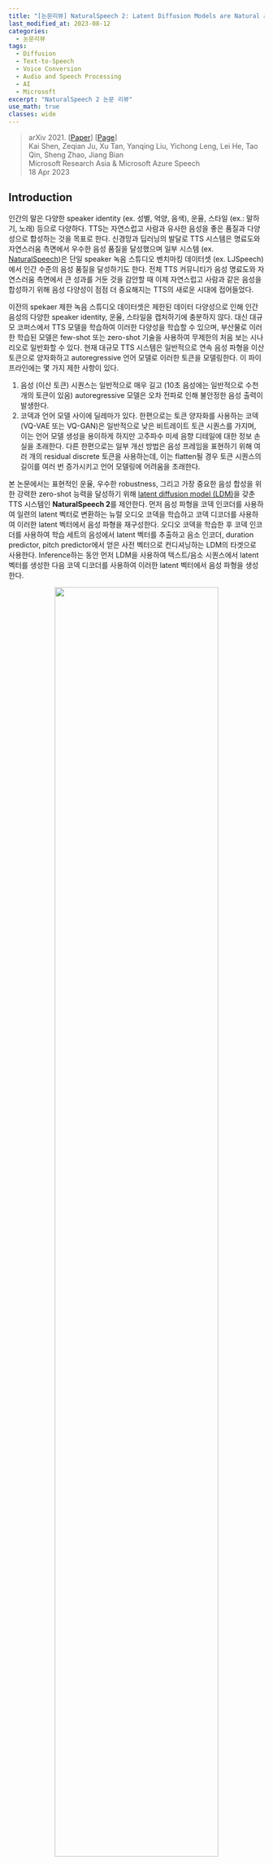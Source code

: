 ```yaml
---
title: "[논문리뷰] NaturalSpeech 2: Latent Diffusion Models are Natural and Zero-Shot Speech and Singing Synthesizers"
last_modified_at: 2023-08-12
categories:
  - 논문리뷰
tags:
  - Diffusion
  - Text-to-Speech
  - Voice Conversion
  - Audio and Speech Processing
  - AI
  - Microsoft
excerpt: "NaturalSpeech 2 논문 리뷰"
use_math: true
classes: wide
---
```


> arXiv 2021. [[Paper](https://arxiv.org/abs/2304.09116)] [[Page](https://speechresearch.github.io/naturalspeech2/)]  
> Kai Shen, Zeqian Ju, Xu Tan, Yanqing Liu, Yichong Leng, Lei He, Tao Qin, Sheng Zhao, Jiang Bian  
> Microsoft Research Asia & Microsoft Azure Speech  
> 18 Apr 2023  

## Introduction
인간의 말은 다양한 speaker identity (ex. 성별, 억양, 음색), 운율, 스타일 (ex.: 말하기, 노래) 등으로 다양하다. TTS는 자연스럽고 사람과 유사한 음성을 좋은 품질과 다양성으로 합성하는 것을 목표로 한다. 신경망과 딥러닝의 발달로 TTS 시스템은 명료도와 자연스러움 측면에서 우수한 음성 품질을 달성했으며 일부 시스템 (ex. [NaturalSpeech](https://kimjy99.github.io/논문리뷰/naturalspeech))은 단일 speaker 녹음 스튜디오 벤치마킹 데이터셋 (ex. LJSpeech)에서 인간 수준의 음성 품질을 달성하기도 한다. 전체 TTS 커뮤니티가 음성 명료도와 자연스러움 측면에서 큰 성과를 거둔 것을 감안할 때 이제 자연스럽고 사람과 같은 음성을 합성하기 위해 음성 다양성이 점점 더 중요해지는 TTS의 새로운 시대에 접어들었다.

이전의 spekaer 제한 녹음 스튜디오 데이터셋은 제한된 데이터 다양성으로 인해 인간 음성의 다양한 speaker identity, 운율, 스타일을 캡처하기에 충분하지 않다. 대신 대규모 코퍼스에서 TTS 모델을 학습하여 이러한 다양성을 학습할 수 있으며, 부산물로 이러한 학습된 모델은 few-shot 또는 zero-shot 기술을 사용하여 무제한의 처음 보는 시나리오로 일반화할 수 있다. 현재 대규모 TTS 시스템은 일반적으로 연속 음성 파형을 이산 토큰으로 양자화하고 autoregressive 언어 모델로 이러한 토큰을 모델링한다. 이 파이프라인에는 몇 가지 제한 사항이 있다. 

1. 음성 (이산 토큰) 시퀀스는 일반적으로 매우 길고 (10초 음성에는 일반적으로 수천 개의 토큰이 있음) autoregressive 모델은 오차 전파로 인해 불안정한 음성 출력이 발생한다. 
2. 코덱과 언어 모델 사이에 딜레마가 있다. 한편으로는 토큰 양자화를 사용하는 코덱 (VQ-VAE 또는 VQ-GAN)은 일반적으로 낮은 비트레이트 토큰 시퀀스를 가지며, 이는 언어 모델 생성을 용이하게 하지만 고주파수 미세 음향 디테일에 대한 정보 손실을 초래한다. 다른 한편으로는 일부 개선 방법은 음성 프레임을 표현하기 위해 여러 개의 residual discrete 토큰을 사용하는데, 이는 flatten될 경우 토큰 시퀀스의 길이를 여러 번 증가시키고 언어 모델링에 어려움을 초래한다.

본 논문에서는 표현적인 운율, 우수한 robustness, 그리고 가장 중요한 음성 합성을 위한 강력한 zero-shot 능력을 달성하기 위해 [latent diffusion model (LDM)](https://kimjy99.github.io/논문리뷰/ldm)을 갖춘 TTS 시스템인 **NaturalSpeech 2**를 제안한다. 먼저 음성 파형을 코덱 인코더를 사용하여 일련의 latent 벡터로 변환하는 뉴럴 오디오 코덱을 학습하고 코덱 디코더를 사용하여 이러한 latent 벡터에서 음성 파형을 재구성한다. 오디오 코덱을 학습한 후 코덱 인코더를 사용하여 학습 세트의 음성에서 latent 벡터를 추출하고 음소 인코더, duration predictor, pitch predictor에서 얻은 사전 벡터으로 컨디셔닝하는 LDM의 타겟으로 사용한다. Inference하는 동안 먼저 LDM을 사용하여 텍스트/음소 시퀀스에서 latent 벡터를 생성한 다음 코덱 디코더를 사용하여 이러한 latent 벡터에서 음성 파형을 생성한다.

<center><img src='{{"/assets/img/naturalspeech2/naturalspeech2-table1.PNG" | relative_url}}' width="80%"></center>
<br>
NaturalSpeech 2의 일부 디자인 선택은 다음과 같다. (위 표 참조)

- **이산 토큰 대신 연속 벡터**: 뉴럴 코덱의 음성 재구성 품질을 보장하기 위해 이전 연구들은 일반적으로 여러 residual quantizer로 음성을 양자화하였다. 결과적으로, 획득된 이산 토큰 시퀀스는 매우 길고 (예를 들어, 각 음성 프레임에 대해 8개의 residual quantizer를 사용하는 경우 결과로 생성되는 flatten된 토큰 시퀀스는 8배 더 길어짐) 음향 모델 (autoregressive 언어 모델)에 많은 압력을 가한다. 따라서 이산 토큰 대신 연속 벡터를 사용하여 시퀀스 길이를 줄이고 세분화된 음성 재구성을 위한 정보량을 늘릴 수 있다.
- **Autoregressive model 대신 diffusion model**: Diffusion model을 활용하여 non-autoregressive 방식으로 연속 벡터의 복잡한 분포를 학습하고 autoregressive model에서의 오차 전파를 방지한다.
- **In-context learning을 위한 음성 프롬프팅 메커니즘**: Diffusion model이 음성 프롬프트의 특성을 따르고 zero-shot 능력을 향상시키기 위해 diffusion model과 pitch/duration predictor에서 in-context learning을 용이하게 하는 음성 프롬프팅 메커니즘을 설계하였다.

이러한 설계의 이점을 활용하여 NaturalSpeech 2는 이전의 autoregressive model보다 더 안정적이고 robust하며, 2단계 토큰 예측 대신 하나의 음향 모델(diffusion model)만 필요하며 duration/pitch 예측과 non-autoregressive 생성으로 인해 음성을 넘어 (ex. 노래하는 음성) 스타일을 확장할 수 있다.

## NaturalSpeech 2
<center><img src='{{"/assets/img/naturalspeech2/naturalspeech2-fig1.PNG" | relative_url}}' width="75%"></center>
<br>
위 그림에서 볼 수 있듯이 NaturalSpeech 2는 뉴럴 오디오 코덱 (인코더, 디코더)과 prior (음소 인코더, duration/pitch predictor)가 있는 diffusion model로 구성된다. 음성 파형은 복잡하고 고차원이기 때문에 재생성 학습의 패러다임에 따라 먼저 오디오 코덱 인코더를 사용하여 음성 파형을 latent 벡터로 변환하고 오디오 코덱 디코더를 사용하여 latent 벡터에서 음성 파형을 재구성한다. 다음으로 diffusion model을 사용하여 텍스트/음소 입력으로 컨디셔닝된 latent 벡터를 예측한다.

### 1. Neural Audio Codec with Continuous Vectors
연속 벡터가 포함된 오디오 코덱은 다음과 같은 몇 가지 이점이 있다. 

1. 연속 벡터는 이산 토큰보다 압축률이 낮고 비트 전송률이 높아 고품질 오디오 재구성을 보장할 수 있다. 
2. Hidden 시퀀스의 길이를 늘리지 않는 이산 양자화에서와 같이 각 오디오 프레임에는 여러 토큰 대신 하나의 벡터만 있다.

<center><img src='{{"/assets/img/naturalspeech2/naturalspeech2-fig2.PNG" | relative_url}}' width="95%"></center>
<br>
위 그림에서 볼 수 있듯이 뉴럴 오디오 코덱은 오디오 인코더, residual vector-quantizer (RVQ), 오디오 디코더로 구성된다. 

1. 오디오 인코더는 16KHz 오디오에 대해 총 다운샘플링 속도가 200인 여러 convolution 블록으로 구성된다. 즉, 각 프레임은 12.5ms 음성 세그먼트에 해당한다. 
2. RVQ는 오디오 인코더의 출력을 [SoundStream](https://arxiv.org/abs/2107.03312)을 따라 여러 residual vector로 변환한다. 이러한 residual vector의 합은 diffusion model의 학습 타겟으로 사용되는 양자화된 벡터로 간주된다. 
3. 오디오 디코더는 양자화된 벡터에서 오디오 파형을 생성하는 오디오 인코더의 구조를 반영한다. 

뉴럴 오디오 코덱의 흐름은 다음과 같다.

$$
\begin{aligned}
&\textrm{Audio Encoder}: h = f_\textrm{enc} (x) \\
&\textrm{RVQ}: \{e_j^i\}_{j=1}^R = f_\textrm{rvq} (h^i), \; z^i = \sum_{j=1}^R e_j^i, \; z = \{z^i\}_{i=1}^n \\
&\textrm{Audio Decoder}: x = f_\textrm{dec} (z)
\end{aligned}
$$

여기서 $f_\textrm{enc}$, $f_\textrm{rvq}$, $f_\textrm{dec}$는 오디오 인코더, RVQ, 오디오 디코더를 나타냔다. $x$는 음성 파형이고, $h$는 프레임 길이가 $n$인 오디오 인코더에서 얻은 hidden 시퀀스이고, $z$는 $h$와 동일한 길이를 가진 양자화된 벡터 시퀀스이다. $i$는 음성 프레임의 인덱스, $j$는 residual quantizer의 인덱스, $R$은 residual quantizer의 총 개수, $e_j^i$는 $i$번째 hidden 프레임 $h^i$에서 $j$번째 residual quantizer에 의해 획득된 코드북 ID의 임베딩 벡터이다. 뉴럴 코덱의 학습은 [SoundStream](https://arxiv.org/abs/2107.03312)의 loss function을 따른다.

실제로 연속 벡터를 얻으려면 벡터 양자화가 필요하지 않고 오토인코더 또는 VAE만 필요하다. 그러나 정규화와 효율성을 위해 매우 많은 수의 quantizer와 코드북 토큰이 있는 RVQ를 사용하여 연속 벡터를 근사화한다. 이렇게 하면 두 가지 이점이 있다. 

1. [LDM](https://kimjy99.github.io/논문리뷰/ldm)을 학습할 때 메모리 비용인 연속 벡터를 저장할 필요가 없다. 연속 벡터를 도출하는 데 사용되는 코드북 임베딩과 양자화 토큰 ID만 저장한다. 
2. 연속 벡터를 예측할 때 이러한 양자화 토큰 ID를 기반으로 이산 분류에 regularization loss을 추가할 수 있다.

### 2. Latent Diffusion Model with Non-Autoregressive Generation
Diffusion model을 활용하여 텍스트 시퀀스 $y$로 컨디셔닝된 양자화된 latent 벡터 $z$를 예측한다. 음소 인코더, duration predictor, pitch predictor로 구성된 이전 모델을 활용하여 텍스트 입력을 처리하고 diffusion model의 조건으로 보다 유익한 hidden 벡터 $c$를 제공한다.

#### Diffusion Formulation
Diffusion (forward) process와 denoising (reverse) process를 각각 확률적 미분 방정식(SDE)으로 공식화한다. Forward SDE는 뉴럴 코덱에서 얻은 latent 벡터 $z_0$를 Gaussian noise로 변환한다.

$$
\begin{equation}
dz_t = -\frac{1}{2} \beta_t z_t + \sqrt{\beta_t} dw_t, \quad t \in [0,1]
\end{equation}
$$

여기서 $w_t$는 표준 브라운 운동이고 $\beta_t$는 음이 아닌 noise schedule 함수이다. 그러면 솔루션은 다음과 같다.

$$
\begin{equation}
z_t = \exp (- \frac{1}{2} \int_0^t \beta_s ds) z_0 + \int_0^t \sqrt{\beta_s} \exp (-\frac{1}{2} \int_0^t \beta_u du) dw_s
\end{equation}
$$

Ito 적분의 속성에 의해 $z_0$가 주어졌을 때 $z_t$의 조건부 분포은 가우시안이다. 

$$
\begin{equation}
p(z_t \vert z_0) \sim \mathcal{N}(\rho (z_0, t), \Sigma_t) \\
\textrm{where} \quad \rho (z_0, t) = \exp (- \frac{1}{2} \int_0^t \beta_s ds) z_0, \quad \Sigma_t = I - \exp (- \int_0^t \beta_s ds)
\end{equation}
$$

Reverse SDE는 다음과 같은 프로세스를 통해 Gaussian nosie를 데이터 $z_0$로 다시 변환한다.

$$
\begin{equation}
dz_t = - (\frac{1}{2} z_t + \nabla p_t (z_t)) \beta_t dt + \sqrt{\beta_t} d \tilde{w}_t, \quad t \in [0, 1]
\end{equation}
$$

여기서 $\tilde{w}$는 역시간 브라운 운동이다. 또한 reverse process에서 상미분 방정식(ODE)을 고려할 수 있다.

$$
\begin{equation}
dz_t = - (\frac{1}{2} z_t + \nabla p_t (z_t)) \beta_t dt, \quad t \in [0, 1]
\end{equation}
$$

신경망 $s_\theta$를 학습시켜 score $\nabla \log p_t (z_t)$를 추정한 다음 Gaussian noise $z_1 \sim \mathcal{N} (0, 1)$에서 시작하여 SDE 또는 ODE를 수치적으로 풀어 데이터 $z_0$를 샘플링할 수 있다. 신경망 $s_\theta (z_t, t, c)$는 현재 noisy 벡터 $z_t$, timestep $t$, 조건 정보 $c$를 취하는 WaveNet을 기반으로 한다. $s_\theta$는 score 대신 데이터 $$\hat{z}_0$$를 예측하여 음성 품질이 더 나은 결과를 얻었다. 따라서 $$\hat{z}_0 = s_\theta (z_t, t, c)$$이다. Diffusion model 학습을 위한 loss function은 다음과 같다.

$$
\begin{aligned}
\mathcal{L}_\textrm{diff} = \mathbb{E}_{z_0, t} [ & \|\hat{z}_0 - z_0 \|_2^2 \\
+ \;& \| \Sigma_t^{-1} (\rho (\hat{z}_0, t) - z_t) - \nabla \log p_t (z_t) \|_2^2 \\
+ \;& \lambda_\textrm{ce-rvq} \mathcal{L}_\textrm{ce-rvq}]
\end{aligned}
$$

여기서 첫 번째 항은 데이터 loss이다. 두 번째 항은 score loss이며 예측 score는 $$\Sigma_t^{-1} (\rho(\hat{z}_0, t) − z_t)$$로 계산되며 inference에서 역 샘플링에도 사용된다. 세 번째 항 $$\mathcal{L}_\textrm{ce-rvq}$$는 RVQ에 기반한 새로운 cross-entropy (CE) loss이다. 특히, 각 residual quantizer $j \in [1, R]$에 대해 먼저 residual vector $$\hat{z}_0 − \sum_{i=1}^{j-1} e_i$$를 얻는다. 여기서 $e_i$는 $i$번째 residual quantizer의 ground-truth 양자화된 임베딩이다. 그런 다음 각 코드북이 quantizer $j$에 임베딩된 residual vector 사이의 L2 거리를 계산하고 softmax 함수로 확률 분포를 구한 다음 ground-truth 양자화된 임베딩의 ID $e_j$와 이 확률 분포 사이의 cross-entropy loss를 계산한다. $$\mathcal{L}_\textrm{ce-rvq}$$는 모든 $R$개의 residual quantizer에서 cross-entropy loss의 평균이고 $\lambda_\textrm{ce-rvq}$는 학습 중에 0.1로 설정된다.

#### Prior Model: Phoneme Encoder and Duration/Pitch Predictor
음소 인코더는 표준 feed-forward network가 convolution network로 수정되어 음소 시퀀스의 로컬 의존성을 캡처하는 여러 Transformer 블록으로 구성된다. Duration과 pitch 예측 변수는 모두 여러 convolution 블록과 동일한 모델 구조를 공유하지만 모델 파라미터는 다르다. L1 duration loss $$\mathcal{L}_\textrm{dur}$$와 pitch loss $$\mathcal{L}_\textrm{pitch}$$와 함께 duration과 pitch 예측 변수를 학습하기 위한 목적 함수로 ground-truth duration과 pitch 정보가 사용된다. 학습 시 ground-truth duration을 사용하여 음소 인코더에서 hidden 시퀀스를 확장하여 프레임 레벨의 hidden 시퀀스를 얻은 다음 프레임 레벨의 hidden 시퀀스에 ground-truth pitch 정보를 추가하여 최종 조건 정보 $c$를 얻는다. Inference하는 동안 해당 duration과 pitch가 사용된다.

Diffusion model의 총 loss function은 다음과 같다.

$$
\begin{equation}
\mathcal{L} = \mathcal{L}_\textrm{diff} + \mathcal{L}_\textrm{dur} + \mathcal{L}_\textrm{pitch}
\end{equation}
$$

### 3. Speech Prompting for In-Context Learning
더 나은 zero-shot 생성을 위한 in-context learning을 용이하게 하기 위해 음성 프롬프트의 다양한 정보(ex. speaker ID)를 따르도록 duration/pitch predictor와 diffusion model을 장려하는 음성 프롬프팅 메커니즘을 설계하였다. 음성 latent 시퀀스 $z$의 경우 음성 프롬프트로 프레임 인덱스가 $u$에서 $v$인 세그먼트 $z^{u:v}$를 무작위로 잘라내고 나머지 음성 세그먼트 $z^{1:u}$와 $z^{v:n}$을 concat하여 diffusion model의 학습 타겟으로 새 시퀀스 $z^{\ u:v}%$를 형성한다. 

<center><img src='{{"/assets/img/naturalspeech2/naturalspeech2-fig3.PNG" | relative_url}}' width="80%"></center>
<br>
위 그림과 같이 Transformer 기반 프롬프트 인코더를 사용하여 음성 프롬프트 $z^{u:v}$ (그림에서 $z^p$)를 처리하여 hidden 시퀀스를 얻는다. 이 hidden 시퀀스를 프롬프트로 활용하기 위해 duration/pitch 예측 변수와 diffusion model에 대한 두 가지 다른 전략이 있다. 

1. Duration과 pitch 예측 변수의 경우 query는 convolution layer의 hidden 시퀀스이고 key와 value는 프롬프트 인코더의 hidden 시퀀스인 convolution layer에 Q-K-V attention layer를 삽입한다. 
2. Diffusion model의 경우, diffusion model에 너무 많은 디테일을 노출하고 생성에 해를 끼칠 수 있는 프롬프트 인코더의 hidden 시퀀스에 직접 attend하는 대신 두 개의 attention block을 설계한다. 첫 번째 attention block에서 임의로 초기화된 $m$개의 임베딩을 query 시퀀스로 사용하여 프롬프트 hidden 시퀀스에 attend하고 attention 결과로 길이 $m$의 hidden 시퀀스를 얻는다. 두 번째 attention block에서는 WaveNet 레이어의 hidden 시퀀스를 query로 활용하고 길이 $m$의 attention 결과를 key와 value로 활용한다. 두 번째 attention block의 attention 결과를 FiLM 레이어의 조건부 정보로 사용하여 diffusion model에서 WaveNet의 hidden 시퀀스에 대한 affine transform을 수행한다. 

### 4. Connection to NaturalSpeech
NaturalSpeech 2는 [NaturalSpeech](https://kimjy99.github.io/논문리뷰/naturalspeech) 시리즈의 고급 버전이다. 이전 버전인 NaturalSpeech와 비교하여 NaturalSpeech 2는 다음과 같은 연결점과 차이점이 있다. 

1. 목표: NaturalSpeech 1과 2 모두 자연스러운 음성 합성을 목표로 하지만 초점이 다르다. NaturalSpeech는 사람이 녹음한 것과 동등한 음성을 합성하고 단일 speaker 녹음 스튜디오 데이터셋 (ex. LJSpeech)만 처리하여 음성 품질에 중점을 둔다. NaturalSpeech 2는 대규모, multi-speaker, wild 데이터셋를 기반으로 zero-shot 합성 능력을 탐색하여 음성 다양성에 중점을 둔다. 
2. 아키텍처: NaturalSpeech 2는 파형 재구성을 위한 인코더, 디코더와 이전 모듈 (음소 인코더, duration/pitch predictor)과 같은 NaturalSpeech의 기본 구성 요소를 유지한다. 그러나 대규모 음성 데이터셋에서 복잡하고 다양한 데이터 분포를 캡처하기 위해 모델링 능력을 높이기 위한 diffusion model, 재구성 품질과 예측 난이도를 절충하기 위해 latent 벡터를 정규화하는 RVQ, zero-shot 능력을 가능하게 하는 음성 프롬프팅 메커니즘을 활용한다.

## Experiments
- 데이터셋: Multilingual LibriSpeech (MLS) (16kHz)
- 모델 구성
  - 음소 인코더: 6-layer Transformer
    - attention head 개수: 8
    - 임베딩 차원: 512
    - 1D convolution filter size: 2048
    - convolution 1D kernel size: 9
    - dropout: 0.1
  - pitch/duration predictor
    - 30-layer 1D convolution (ReLU, layer normalization)
    - Q-K-V attention layer 10개 (attention head 8개, 512 hidden 차원)
    - 1D convolution layer 3개마다 attention layer 1개
    - dropout: 0.5
  - 음성 프롬프트 인코더: 6-layer Transformer (음소 인코더와 동일)
  - 프롬프팅 메커니즘: 토큰 수 $m$ = 32, hidden 차원 = 512
  - diffusion model: WaveNet 레이어 40개
    - 1D dilated convolution layer (kernel size = 3, filter size = 1024, dilation size = 2)
    - WaveNet 레이어 3개마다 FiLM layer 배치
    - hidden size: 512
    - dropout: 0.2
- 학습
  - 오디오 코덱
    - NVIDIA TESLA V100 16GB GPU 8개
    - batch size: GPU당 오디오 200개 (44만 step)
    - optimizer: Adam
    - learning rate: $2 \times 10^{-4}$
  - diffusion model
    - NVIDIA TESLA V100 32GB GPU 16개
    - batch size: GPU당 latent 벡터의 6천 프레임 (30만 step)
    - optimizer: AdamW
    - learning rate: $5 \times 10^{-4}$ (warmup 3.2만 step, inverse square root learning schedule)
- Inference
  - temperature $\tau = 1.2^2$를 사용하여 $z_T$를 $\mathcal{N} (0, \tau^{-1} I)$에서 샘플링
  - 생성 품질과 생성 속도 사이의 균형을 위해 Euler ODE solver를 채택 (diffusion step = 150)

### 1. Generation Quality
다음은 LibriSpeech와 VCTK에 대한 CMOS 결과이다.

<center><img src='{{"/assets/img/naturalspeech2/naturalspeech2-table3.PNG" | relative_url}}' width="36%"></center>

### 2. Generation Similarity
다음은 pitch와 duration의 평균(Mean), 표준 편차(Std), 왜도(Skew), 첨도(Kurt) 차이 측면에서 합성 음성과 프롬프트 음성 간의 운율 유사성을 비교한 표이다. 

<center><img src='{{"/assets/img/naturalspeech2/naturalspeech2-table4.PNG" | relative_url}}' width="70%"></center>
<br>
다음은 LibriSpeech와 VCTK에서의 SMOS이다.

<center><img src='{{"/assets/img/naturalspeech2/naturalspeech2-table5.PNG" | relative_url}}' width="36%"></center>

### 3. Robustness
다음은 LibriSpeech와 VCTK에서의 단어 오차율 (WER)이다.

<center><img src='{{"/assets/img/naturalspeech2/naturalspeech2-table6.PNG" | relative_url}}' width="36%"></center>
<br>
다음은 50개의 특정 어려운 문장에서 다른 autoregressive (AR) / non-autoregressive (NAR) 모델들과 비교한 표이다.

<center><img src='{{"/assets/img/naturalspeech2/naturalspeech2-table7.PNG" | relative_url}}' width="70%"></center>

### 4. Comparison with Other TTS Systems
다음은 SMOS와 CMOS를 VALL-E와 비교한 표이다.

<center><img src='{{"/assets/img/naturalspeech2/naturalspeech2-table8.PNG" | relative_url}}' width="31%"></center>

### 5. Ablation Study
다음은 ablation study 결과이다.

<center><img src='{{"/assets/img/naturalspeech2/naturalspeech2-table9.PNG" | relative_url}}' width="80%"></center>
<br>
다음은 pitch와 duration의 평균(Mean), 표준 편차(Std), 왜도(Skew), 첨도(Kurt) 차이 측면에서 다양한 길이의 합성 음성과 프롬프트 음성 간의 NaturalSpeech 2 운율 유사성을 비교한 표이다. 

<center><img src='{{"/assets/img/naturalspeech2/naturalspeech2-table10.PNG" | relative_url}}' width="69%"></center>

### 6. Zero-Shot Singing Synthesis
저자들은 노래 데이터 수집을 위해 웹에서 여러 노래하는 목소리와 짝을 이룬 가사를 크롤링하였다. 노래 데이터 전처리를 위해 음성 처리 모델을 활용하여 노래에서 반주를 제거하고 ASR 모델을 사용하여 정렬이 어긋난 샘플을 필터링한다. 그런 다음 데이터셋은 음성 데이터와 동일한 프로세스를 사용하여 구성되며 궁극적으로 약 30시간의 노래 데이터를 포함한다. 데이터셋은 업샘플링되고 음성 데이터와 혼합된다.

음성과 노래 데이터를 함께 사용하여 $5 \times 10^{-5}$의 learning rate로 NaturalSpeech 2를 학습시킨다. 더 나은 결과를 위해 diffusion step을 1000으로 설정한다. 노래하는 목소리를 합성하기 위해 노래를 부르는 다른 목소리의 ground-truth pitch와 duration를 사용하고 다른 노래 프롬프트를 사용하여 다른 가수 음색으로 노래하는 목소리를 생성한다. NaturalSpeech 2는 음성을 프롬프트로 사용하여 새로운 노래 음성을 생성할 수 있다.

### 7. Extension to Voice Conversion
Zero-shot TTS와 노래 합성 외에도 NaturalSpeech 2는 프롬프트 오디오 $z_\textrm{prompt}$의 음성을 사용하여 소스 오디오 $z_\textrm{source}$를 타겟 오디오 $z_\textrm{target}$으로 변환하는 것을 목표로 하는 zero-shot 음성 변환도 지원한다. 먼저 source-aware diffusion process를 사용하여 소스 오디오 $z_\textrm{source}$를 유익한 Gaussian noise $z_1$로 변환하고 다음과 같이 target-aware denoising process를 사용하여 타겟 오디오 $z_\textrm{target}$을 생성한다.

#### Source-Aware Diffusion Process
음성 변환에서 생성 프로세스를 용이하게 하기 위해 타겟 오디오에 대한 소스 오디오에서 필요한 정보를 제공하는 것이 도움이 된다. 따라서 일부 Gaussian noise로 소스 오디오를 직접 diffuse시키는 대신 소스 오디오의 일부 정보를 여전히 유지하는 시작점으로 소스 오디오를 diffuse한다. 특히 Diffusion Autoencoder의 확률적 인코딩 프로세스에서 영감을 받아 다음과 같이 $z_\textrm{source}$에서 시작점 $z_1$을 얻는다.

$$
\begin{equation}
z_1 = z_0 + \int_0^1 - \frac{1}{2} (z_t + \Sigma_t^{-1} (\rho (\hat{s}_\theta (z_t, t, c), t) - z_t)) \beta_t dt
\end{equation}
$$

여기서 $\Sigma_t^{-1} (\rho (\hat{s}_\theta (z_t, t, c), t) - z_t)$는 $t$에서의 예측 score이다. 이 프로세스는 denoising process에서 ODE의 역으로 생각할 수 있다.

#### Target-Aware Denoising Process
임의의 Gaussian noise에서 시작하는 TTS와 달리 음성 변환의 denoising process는 source-aware diffusion process에서 얻은 $z_1$부터 시작한다. TTS에서와 같이 표준 denoising process를 실행하여 $c$와 프롬프트 오디오 $z_\textrm{prompt}$로 컨디셔닝된 최종 타겟 오디오 $z_\textrm{target}$을 얻는다. 여기서 $c$는 소스 오디오의 음소 및 duration 시퀀스와 예측된 pitch 시퀀스에서 가져온다.

결과적으로 NaturalSpeech 2는 소스 음성과 유사한 운율을 나타내는 음성을 생성하는 동시에 프롬프트에서 지정한 음색을 복제할 수 있다.

### 8. Extension to Speech Enhancement
NaturalSpeech 2는 음성 변환의 확장과 유사한 음성 향상으로 확장될 수 있다. 이 세팅에서는 배경 소음을 포함하는 소스 오디오 $$z'_\textrm{source}$$, source-aware diffusion process를 위한 배경 소음이 있는 프롬프트 $$z'_\textrm{prompt}$$, target-aware denoising process를 위한 배경 소음이 있는 프롬프트 $z_\textrm{prompt}$가 있다고 가정한다. $$z'_\textrm{source}$$와 $$z'_\textrm{prompt}$$는 동일한 배경 소음을 가진다. 

배경 소음을 제거하기 위해 먼저 $$z'_\textrm{source}$$와 $$z'_\textrm{prompt}$$에 의한 source-aware diffusion process를 적용하고 $z_1$을 얻는다. 이 절차에서는 소스 오디오의 duration과 pitch를 활용한. 그런 다음, target-aware denoising process를 실행하여 $z_1$의 깨끗한 오디오와 깨끗한 프롬프트 $z_\textrm{prompt}$를 얻는다. 특히 이 절차에서는 소스 오디오의 음소 시퀀스, duration 시퀀스, pitch 시퀀스를 사용한다. 그 결과, NaturalSpeech 2는 배경 소음을 효과적으로 제거하는 동시에 운율 및 음색과 같은 중요한 측면을 보존할 수 있다.